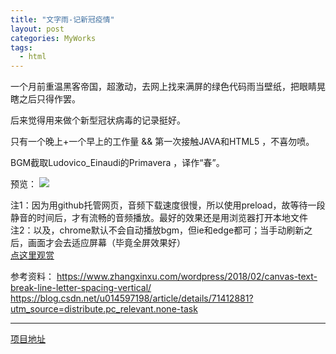 ```yaml
---
title: "文字雨-记新冠疫情"
layout: post
categories: MyWorks
tags:
  - html
---
```

一个月前重温黑客帝国，超激动，去网上找来满屏的绿色代码雨当壁纸，把眼睛晃瞎之后只得作罢。

后来觉得用来做个新型冠状病毒的记录挺好。

只有一个晚上+一个早上的工作量 && 第一次接触JAVA和HTML5 ，不喜勿喷。

BGM截取Ludovico_Einaudi的Primavera ，译作“春”。

预览：
![](https://springbone.github.io/CodeRain/code_rain/preview.png)

注1：因为用github托管网页，音频下载速度很慢，所以使用preload，故等待一段静音的时间后，才有流畅的音频播放。最好的效果还是用浏览器打开本地文件<br>
注2：以及，chrome默认不会自动播放bgm，但ie和edge都可；当手动刷新之后，画面才会去适应屏幕（毕竟全屏效果好）<br>
[点这里观赏](https://springbone.github.io/CodeRain/code_rain/code_rain.html) 

参考资料：
https://www.zhangxinxu.com/wordpress/2018/02/canvas-text-break-line-letter-spacing-vertical/
https://blog.csdn.net/u014597198/article/details/71412881?utm_source=distribute.pc_relevant.none-task

---

[项目地址](https://github.com/Springbone/CodeRain/tree/master/code_rain) 

